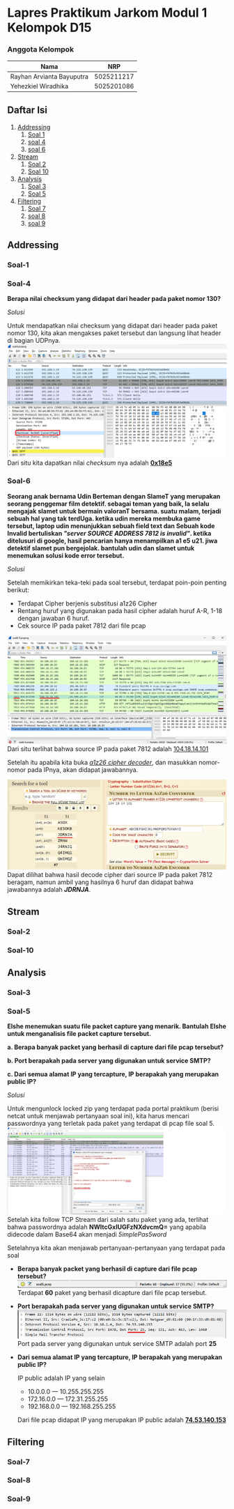 # **Lapres Praktikum Jarkom Modul 1 Kelompok D15**
### **Anggota Kelompok**
|**Nama**|**NRP**|
|--------|-------|
|Rayhan Arvianta Bayuputra      |5025211217|
|Yehezkiel Wiradhika            |5025201086|

## Daftar Isi

1. [Addressing](#addressing)
    1. [Soal 1](#soal-1)
    2. [soal 4](#soal-4)
    3. [soal 6](#soal-6)
2. [Stream](#stream)
    1. [Soal 2](#soal-2)
    2. [Soal 10](#soal-10)
3. [Analysis](#Analysis)
    1. [Soal 3](#soal-3)
    2. [Soal 5](#soal-5)
4. [Filtering](#filtering)
    1. [Soal 7](#soal-7)
    2. [soal 8](#soal-8)
    3. [soal 9](#soal-9)

## Addressing 
### Soal-1

### Soal-4
**Berapa nilai checksum yang didapat dari header pada paket nomor 130?**

_Solusi_

Untuk mendapatkan nilai checksum yang didapat dari header pada paket nomor 130, kita akan mengakses paket tersebut dan langsung lihat header di bagian UDPnya.
![no.4](./images/no4.png)
Dari situ kita dapatkan nilai _checksum_ nya adalah <ins>**0x18e5**<ins>

### Soal-6
**Seorang anak bernama Udin Berteman dengan SlameT yang merupakan seorang penggemar film detektif. sebagai teman yang baik, Ia selalu mengajak slamet untuk bermain valoranT bersama. suatu malam, terjadi sebuah hal yang tak terdUga. ketika udin mereka membuka game tersebut, laptop udin menunjukkan sebuah field text dan Sebuah kode Invalid bertuliskan _"server SOURCE ADDRESS 7812 is invalid"_. ketika ditelusuri di google, hasil pencarian hanya menampilkan a1 e5 u21. jiwa detektif slamet pun bergejolak. bantulah udin dan slamet untuk menemukan solusi kode error tersebut.**

_Solusi_

Setelah memikirkan teka-teki pada soal tersebut, terdapat poin-poin penting berikut:
- Terdapat Cipher berjenis substitusi a1z26 Cipher
- Rentang huruf yang digunakan pada hasil cipher adalah huruf A-R, 1-18 dengan jawaban 6 huruf.
- Cek source IP pada paket 7812 dari file pcap

![no.6](./images/no6.png)
Dari situ terlihat bahwa source IP pada paket 7812 adalah <ins>104.18.14.101<ins>

Setelah itu apabila kita buka  <a href="https://www.dcode.fr/letter-number-cipher">_a1z26 cipher decoder_</a>, dan masukkan nomor-nomor pada IPnya, akan didapat jawabannya.

![no.6a](./images/no6a.png)
Dapat dilihat bahwa hasil decode cipher dari source IP pada paket 7812 beragam, namun ambil yang hasilnya 6 huruf dan didapat bahwa jawabannya adalah _**JDRNJA**_.




## Stream
### Soal-2

### Soal-10


## Analysis
### Soal-3

### Soal-5
**Elshe menemukan suatu file packet capture yang menarik. Bantulah Elshe untuk menganalisis file packet capture tersebut.**

**a. Berapa banyak packet yang berhasil di capture dari file pcap tersebut?**

**b. Port berapakah pada server yang digunakan untuk service SMTP?**

**c. Dari semua alamat IP yang tercapture, IP berapakah yang merupakan public IP?**


_Solusi_

Untuk mengunlock locked zip yang terdapat pada portal praktikum (berisi netcat untuk menjawab pertanyaan soal ini), kita harus mencari passwordnya yang terletak pada paket yang terdapat di pcap file soal 5.
![no.5](./images/no5.png)
Setelah kita follow TCP Stream dari salah satu paket yang ada, terlihat bahwa passwordnya adalah **NWltcGxlUGFzNXdvcmQ=** yang apabila didecode dalam Base64 akan menjadi _5implePas5word_

Setelahnya kita akan menjawab pertanyaan-pertanyaan yang terdapat pada soal

- **Berapa banyak packet yang berhasil di capture dari file pcap tersebut?**
![no.5a](./images/no5a.png)
Terdapat **60** paket yang berhasil dicapture dari file pcap tersebut.

- **Port berapakah pada server yang digunakan untuk service SMTP?**
![no.5b](./images/no5b.png)
Port pada server yang digunakan untuk service SMTP adalah port **25**

- **Dari semua alamat IP yang tercapture, IP berapakah yang merupakan public IP?**

    IP public adalah IP yang selain 
    - 10.0.0.0 — 10.255.255.255
    - 172.16.0.0 — 172.31.255.255
    - 192.168.0.0 — 192.168.255.255

    Dari file pcap didapat IP yang merupakan IP public adalah <ins>**74.53.140.153**<ins>

## Filtering
### Soal-7

### Soal-8

### Soal-9

